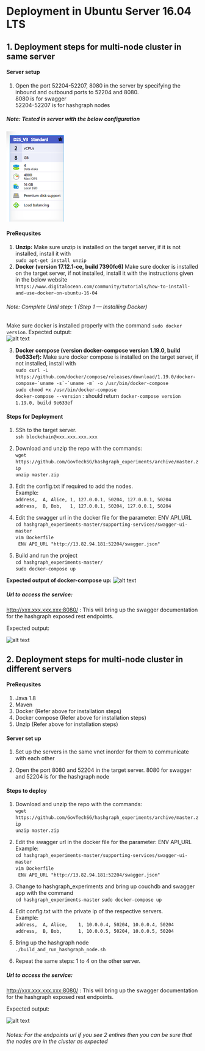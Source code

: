 # Deployment in Ubuntu Server 16.04 LTS

## 1. Deployment steps for multi-node cluster in same server

#### Server setup

1. Open the port 52204-52207, 8080 in the server by specifying the inbound and outbound ports to 52204 and 8080. </br>
8080 is for swagger <br/>
52204-52207 is for hashgraph nodes <br/>

##### Note: Tested in server with the below configuration
![alt text](https://github.com/GovTechSG/hashgraph_experiments/blob/master/images/azure-servers.png)


#### PreRequsites
1. <b>Unzip:</b> Make sure unzip is installed on the target server, if it is not installed, install it with <br />```sudo apt-get install unzip```<br />
2. <b>Docker (version 17.12.1-ce, build 7390fc6) </b> Make sure docker is installed on the target server, if not installed, install it with the instructions given in the below website<br />
```https://www.digitalocean.com/community/tutorials/how-to-install-and-use-docker-on-ubuntu-16-04```
###### Note: Complete Until step: 1 (Step 1 — Installing Docker) <br/>
Make sure docker is installed properly with the command ```sudo docker version```. Expected output: <br/>
![alt text](https://github.com/GovTechSG/hashgraph_experiments/blob/master/images/docker-version.png)

3. <b>Docker compose (version docker-compose version 1.19.0, build 9e633ef):</b> Make sure docker compose is installed on the target server, if not installed, install with <br/> 
```sudo curl -L https://github.com/docker/compose/releases/download/1.19.0/docker-compose-`uname -s`-`uname -m` -o /usr/bin/docker-compose```<br/>
```sudo chmod +x /usr/bin/docker-compose``` <br/>
```docker-compose --version``` : should return ```docker-compose version 1.19.0, build 9e633ef```


#### Steps for Deployment

1) SSh to the target server. <br/> 
```ssh blockchain@xxx.xxx.xxx.xxx```
2) Download and unzip the repo with the commands: <br />
```wget https://github.com/GovTechSG/hashgraph_experiments/archive/master.zip```<br />
```unzip master.zip```
3) Edit the config.txt if required to add the nodes. <br/>
Example: <br/>
 ```address,  A, Alice, 1, 127.0.0.1, 50204, 127.0.0.1, 50204``` <br/>
 ```address,  B, Bob,   1, 127.0.0.1, 50204, 127.0.0.1, 50204```
 
4) Edit the swagger url in the docker file for the parameter: ENV API_URL <br/>
```cd hashgraph_experiments-master/supporting-services/swagger-ui-master``` <br/>
```vim Dockerfile``` <br/>
``` ENV API_URL "http://13.82.94.181:52204/swagger.json"```
 
5) Build and run the project <br />
```cd hashgraph_experiments-master/``` <br/>
```sudo docker-compose up```

<b>Expected output of docker-compose up:</b>
![alt text](https://github.com/GovTechSG/hashgraph_experiments/blob/master/images/docker-ps.png)


##### Url to access the service:

http://xxx.xxx.xxx.xxx:8080/ : This will bring up the swagger documentation for the hashgraph exposed rest endpoints.<br/>

Expected output: <br/>

![alt text](https://github.com/GovTechSG/hashgraph_experiments/blob/master/images/swagger-restendpoints.png)



## 2. Deployment steps for multi-node cluster in different servers

#### PreRequsites

1. Java 1.8 
2. Maven
3. Docker (Refer above for installation steps)
4. Docker compose (Refer above for installation steps)
5. Unzip (Refer above for installation steps)

#### Server set up

1. Set up the servers in the same vnet inorder for them to communicate with each other

2. Open the port 8080 and 52204 in the target server. 8080 for swagger and 52204 is for the hashgraph node

#### Steps to deploy

1) Download and unzip the repo with the commands: <br />
```wget https://github.com/GovTechSG/hashgraph_experiments/archive/master.zip```<br />
```unzip master.zip```

2) Edit the swagger url in the docker file for the parameter: ENV API_URL <br/>
Example: <br/>
```cd hashgraph_experiments-master/supporting-services/swagger-ui-master``` <br/>
```vim Dockerfile``` <br/>
``` ENV API_URL "http://13.82.94.181:52204/swagger.json"```
 

3) Change to hashgraph_experiments and bring up couchdb and swagger app with the command <br/>
```cd hashgraph_experiments-master```
```sudo docker-compose up```

3) Edit config.txt with the private ip of the respective servers. <br/>
Example: <br/>
 ```address,  A, Alice,    1, 10.0.0.4, 50204, 10.0.0.4, 50204``` <br/>
 ```address,  B, Bob,      1, 10.0.0.5, 50204, 10.0.0.5, 50204```

4) Bring up the hashgraph node <br/>
```./build_and_run_hashgraph_node.sh```

5) Repeat the same steps: 1 to 4 on the other server. 

##### Url to access the service:

http://xxx.xxx.xxx.xxx:8080/ : This will bring up the swagger documentation for the hashgraph exposed rest endpoints.<br/>

Expected output: <br/>

![alt text](https://github.com/GovTechSG/hashgraph_experiments/blob/master/images/swagger-restendpoints.png)

###### Notes: For the endpoints url if you see 2 entires then you can be sure that the nodes are in the cluster as expected


